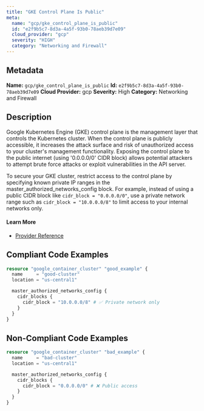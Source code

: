 ```yaml
---
title: "GKE Control Plane Is Public"
meta:
  name: "gcp/gke_control_plane_is_public"
  id: "e2f9b5c7-8d3a-4a5f-93b0-78aeb39d7e09"
  cloud_provider: "gcp"
  severity: "HIGH"
  category: "Networking and Firewall"
---
```

## Metadata
**Name:** `gcp/gke_control_plane_is_public`
**Id:** `e2f9b5c7-8d3a-4a5f-93b0-78aeb39d7e09`
**Cloud Provider:** gcp
**Severity:** High
**Category:** Networking and Firewall
## Description
Google Kubernetes Engine (GKE) control plane is the management layer that controls the Kubernetes cluster. When the control plane is publicly accessible, it increases the attack surface and risk of unauthorized access to your cluster's management functionality. Exposing the control plane to the public internet (using '0.0.0.0/0' CIDR block) allows potential attackers to attempt brute force attacks or exploit vulnerabilities in the API server.

To secure your GKE cluster, restrict access to the control plane by specifying known private IP ranges in the master_authorized_networks_config block. For example, instead of using a public CIDR block like `cidr_block = "0.0.0.0/0"`, use a private network range such as `cidr_block = "10.0.0.0/8"` to limit access to your internal networks only.

#### Learn More

 - [Provider Reference](https://registry.terraform.io/providers/hashicorp/google/latest/docs/resources/container_cluster#master_authorized_networks_config)


## Compliant Code Examples
```terraform
resource "google_container_cluster" "good_example" {
  name     = "good-cluster"
  location = "us-central1"

  master_authorized_networks_config {
    cidr_blocks {
      cidr_block = "10.0.0.0/8" # ✅ Private network only
    }
  }
}

```
## Non-Compliant Code Examples
```terraform
resource "google_container_cluster" "bad_example" {
  name     = "bad-cluster"
  location = "us-central1"

  master_authorized_networks_config {
    cidr_blocks {
      cidr_block = "0.0.0.0/0" # ❌ Public access
    }
  }
}

```
